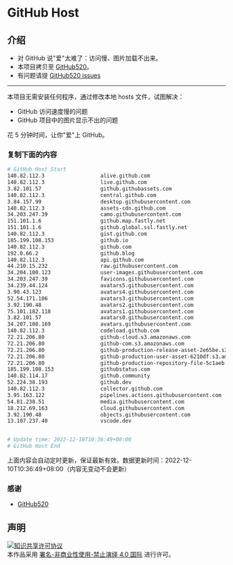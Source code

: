 # GitHub Host
## 介绍
- 对 GitHub 说"爱"太难了：访问慢、图片加载不出来。
- 本项目拷贝至 [GitHub520](https://github.com/521xueweihan/GitHub520)。
- 有问题请提 [GitHub520 issues](https://github.com/521xueweihan/GitHub520/issues/new)

---

本项目无需安装任何程序，通过修改本地 hosts 文件，试图解决：
- GitHub 访问速度慢的问题
- GitHub 项目中的图片显示不出的问题

花 5 分钟时间，让你"爱"上 GitHub。

### 复制下面的内容
```bash
# GitHub Host Start
140.82.112.3                  alive.github.com
140.82.112.3                  live.github.com
3.82.101.57                   github.githubassets.com
140.82.112.3                  central.github.com
3.84.157.99                   desktop.githubusercontent.com
140.82.112.3                  assets-cdn.github.com
34.203.247.39                 camo.githubusercontent.com
151.101.1.6                   github.map.fastly.net
151.101.1.6                   github.global.ssl.fastly.net
140.82.112.3                  gist.github.com
185.199.108.153               github.io
140.82.112.3                  github.com
192.0.66.2                    github.blog
140.82.112.3                  api.github.com
44.210.15.232                 raw.githubusercontent.com
34.204.100.123                user-images.githubusercontent.com
34.203.247.39                 favicons.githubusercontent.com
34.239.44.124                 avatars5.githubusercontent.com
3.90.43.123                   avatars4.githubusercontent.com
52.54.171.106                 avatars3.githubusercontent.com
3.92.190.48                   avatars2.githubusercontent.com
75.101.182.118                avatars1.githubusercontent.com
3.82.101.57                   avatars0.githubusercontent.com
34.207.108.169                avatars.githubusercontent.com
140.82.112.3                  codeload.github.com
72.21.206.80                  github-cloud.s3.amazonaws.com
72.21.206.80                  github-com.s3.amazonaws.com
72.21.206.80                  github-production-release-asset-2e65be.s3.amazonaws.com
72.21.206.80                  github-production-user-asset-6210df.s3.amazonaws.com
72.21.206.80                  github-production-repository-file-5c1aeb.s3.amazonaws.com
185.199.108.153               githubstatus.com
140.82.114.17                 github.community
52.224.38.193                 github.dev
140.82.112.3                  collector.github.com
3.95.163.122                  pipelines.actions.githubusercontent.com
54.81.238.51                  media.githubusercontent.com
18.212.69.163                 cloud.githubusercontent.com
3.92.190.48                   objects.githubusercontent.com
13.107.237.40                 vscode.dev


# Update time: 2022-12-10T10:36:49+08:00
# GitHub Host End

```
上面内容会自动定时更新，保证最新有效。数据更新时间：2022-12-10T10:36:49+08:00（内容无变动不会更新）

### 感谢

- [GitHub520](https://github.com/521xueweihan/GitHub520)

## 声明
<a rel="license" href="https://creativecommons.org/licenses/by-nc-nd/4.0/deed.zh"><img alt="知识共享许可协议" style="border-width: 0" src="https://licensebuttons.net/l/by-nc-nd/4.0/88x31.png"></a><br>本作品采用 <a rel="license" href="https://creativecommons.org/licenses/by-nc-nd/4.0/deed.zh">署名-非商业性使用-禁止演绎 4.0 国际</a> 进行许可。